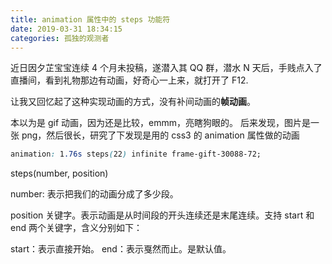 ```yaml
---
title: animation 属性中的 steps 功能符
date: 2019-03-31 18:34:15
categories: 孤独的观测者
---
```


近日因夕芷宝宝连续 4 个月未投稿，遂潜入其 QQ 群，潜水 N 天后，手贱点入了直播间，看到礼物那边有动画，好奇心一上来，就打开了 F12.

让我又回忆起了这种实现动画的方式，没有补间动画的**帧动画**。

<!--more-->

本以为是 gif 动画，因为还是比较，emmm，亮瞎狗眼的。
后来发现，图片是一张 png，然后很长，研究了下发现是用的 css3 的 animation 属性做的动画

```css
animation: 1.76s steps(22) infinite frame-gift-30088-72;
```

steps(number, position)

number: 表示把我们的动画分成了多少段。

position
关键字。表示动画是从时间段的开头连续还是末尾连续。支持 start 和 end 两个关键字，含义分别如下：

start：表示直接开始。
end：表示戛然而止。是默认值。
